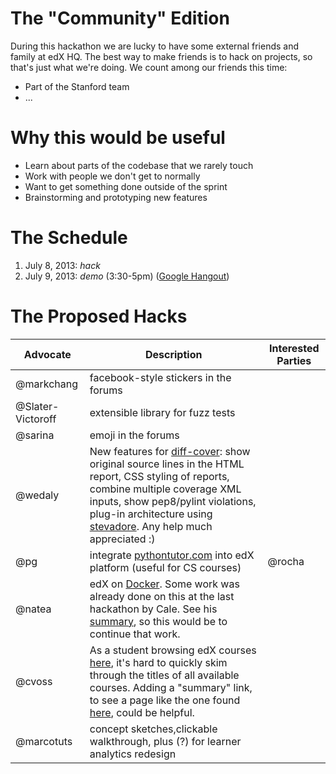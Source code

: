 # The "Community" Edition
During this hackathon we are lucky to have some external friends and family at edX HQ. The best way to make friends is to hack on projects, so that's just what we're doing. We count among our friends this time:
* Part of the Stanford team
* ...

# Why this would be useful
* Learn about parts of the codebase that we rarely touch
* Work with people we don't get to normally
* Want to get something done outside of the sprint
* Brainstorming and prototyping new features

# The Schedule
1. July 8, 2013: *hack*
2. July 9, 2013: *demo* (3:30-5pm) ([Google Hangout](https://plus.google.com/hangouts/_/calendar/bWNoYW5nQGVkeC5vcmc.6pftm7tku5r4v8d8ofn8udukjo))

# The Proposed Hacks

| Advocate | Description | Interested Parties |
|----------|-------------|--------------------|
| @markchang | facebook-style stickers in the forums | |
| @Slater-Victoroff | extensible library for fuzz tests | |
| @sarina | emoji in the forums | |
| @wedaly | New features for [diff-cover](https://github.com/edx/diff-cover): show original source lines in the HTML report, CSS styling of reports, combine multiple coverage XML inputs, show pep8/pylint violations, plug-in architecture using [stevadore](http://stevedore.readthedocs.org/en/latest/).  Any help much appreciated :) | |
| @pg | integrate [pythontutor.com](http://pythontutor.com/) into edX platform (useful for CS courses) | @rocha |
| @natea | edX on [Docker](http://docker.io). Some work was already done on this at the last hackathon by Cale. See his [summary](https://edx-wiki.atlassian.net/wiki/display/ENG/How+we+deal+with+tons+of+services+on+setup+with+Docker), so this would be to continue that work. | |
| @cvoss | As a student browsing edX courses [here](https://www.edx.org/course-list/allschools/allsubjects/allcourses), it's hard to quickly skim through the titles of all available courses. Adding a "summary" link, to see a page like the one found [here](http://www.class-central.com/initiative/edx), could be helpful.|
| @marcotuts| concept sketches,clickable walkthrough, plus (?) for learner analytics redesign | 